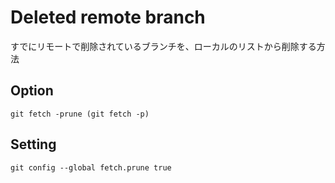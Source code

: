 # Deleted remote branch
すでにリモートで削除されているブランチを、ローカルのリストから削除する方法

## Option

    git fetch -prune (git fetch -p)

## Setting

    git config --global fetch.prune true


